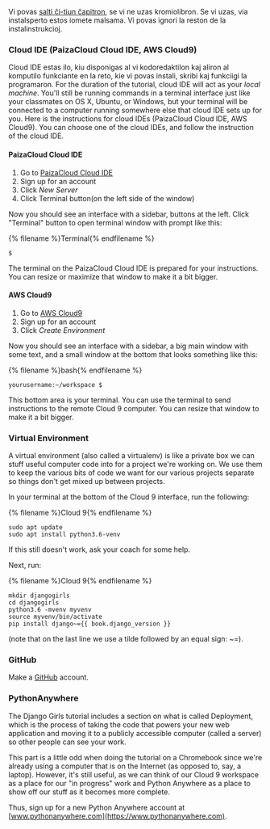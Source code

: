 Vi povas [salti ĉi-tiun ĉapitron](http://tutorial.djangogirls.org/en/installation/#install-python), se vi ne uzas kromiolibron. Se vi uzas, via instalsperto estos iomete malsama. Vi povas ignori la reston de la instalinstrukcioj.

### Cloud IDE (PaizaCloud Cloud IDE, AWS Cloud9)

Cloud IDE estas ilo, kiu disponigas al vi kodoredaktilon kaj aliron al komputilo funkciante en la reto, kie vi povas instali, skribi kaj funkciigi la programaron. For the duration of the tutorial, cloud IDE will act as your *local machine*. You'll still be running commands in a terminal interface just like your classmates on OS X, Ubuntu, or Windows, but your terminal will be connected to a computer running somewhere else that cloud IDE sets up for you. Here is the instructions for cloud IDEs (PaizaCloud Cloud IDE, AWS Cloud9). You can choose one of the cloud IDEs, and follow the instruction of the cloud IDE.

#### PaizaCloud Cloud IDE

1. Go to [PaizaCloud Cloud IDE](https://paiza.cloud/)
2. Sign up for an account
3. Click *New Server*
4. Click Terminal button(on the left side of the window)

Now you should see an interface with a sidebar, buttons at the left. Click "Terminal" button to open terminal window with prompt like this:

{% filename %}Terminal{% endfilename %}

    $
    

The terminal on the PaizaCloud Cloud IDE is prepared for your instructions. You can resize or maximize that window to make it a bit bigger.

#### AWS Cloud9

1. Go to [AWS Cloud9](https://aws.amazon.com/cloud9/)
2. Sign up for an account
3. Click *Create Environment*

Now you should see an interface with a sidebar, a big main window with some text, and a small window at the bottom that looks something like this:

{% filename %}bash{% endfilename %}

    yourusername:~/workspace $
    

This bottom area is your terminal. You can use the terminal to send instructions to the remote Cloud 9 computer. You can resize that window to make it a bit bigger.

### Virtual Environment

A virtual environment (also called a virtualenv) is like a private box we can stuff useful computer code into for a project we're working on. We use them to keep the various bits of code we want for our various projects separate so things don't get mixed up between projects.

In your terminal at the bottom of the Cloud 9 interface, run the following:

{% filename %}Cloud 9{% endfilename %}

    sudo apt update
    sudo apt install python3.6-venv
    

If this still doesn't work, ask your coach for some help.

Next, run:

{% filename %}Cloud 9{% endfilename %}

    mkdir djangogirls
    cd djangogirls
    python3.6 -mvenv myvenv
    source myvenv/bin/activate
    pip install django~={{ book.django_version }}
    

(note that on the last line we use a tilde followed by an equal sign: ~=).

### GitHub

Make a [GitHub](https://github.com) account.

### PythonAnywhere

The Django Girls tutorial includes a section on what is called Deployment, which is the process of taking the code that powers your new web application and moving it to a publicly accessible computer (called a server) so other people can see your work.

This part is a little odd when doing the tutorial on a Chromebook since we're already using a computer that is on the Internet (as opposed to, say, a laptop). However, it's still useful, as we can think of our Cloud 9 workspace as a place for our "in progress" work and Python Anywhere as a place to show off our stuff as it becomes more complete.

Thus, sign up for a new Python Anywhere account at [www.pythonanywhere.com](https://www.pythonanywhere.com).